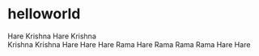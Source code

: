 # helloworld

Hare Krishna Hare Krishna<br>
Krishna Krishna Hare Hare
Hare Rama Hare Rama
Rama Rama Hare Hare

